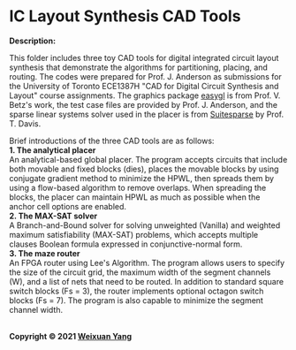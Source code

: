 # IC Layout Synthesis CAD Tools
<b>Description:</b><br>

This folder includes three toy CAD tools for digital integrated circuit layout synthesis that demonstrate the algorithms for partitioning, placing, and routing. The codes were prepared for Prof. J. Anderson as submissions for the University of Toronto ECE1387H "CAD for Digital Circuit Synthesis and Layout" course assignments. The graphics package [easygl](https://www.eecg.utoronto.ca/~vaughn/easygl/easygl.html) is from Prof. V. Betz's work, the test case files are provided by Prof. J. Anderson, and the sparse linear systems solver used in the placer is from [Suitesparse](https://github.com/DrTimothyAldenDavis/SuiteSparse) by Prof. T. Davis. 

Brief introductions of the three CAD tools are as follows:<br>
**1. The analytical placer** <br> An analytical-based global placer. The program accepts circuits that include both movable and fixed blocks (dies), places the movable blocks by using conjugate gradient method to minimize the HPWL, then spreads them by using a flow-based algorithm to remove overlaps. When spreading the blocks, the placer can maintain HPWL as much as possible when the anchor cell options are enabled. <br>
**2. The MAX-SAT solver** <br> A Branch-and-Bound solver for solving unweighted (Vanilla) and weighted maximum satisfiability (MAX-SAT) problems, which accepts multiple clauses Boolean formula expressed in conjunctive-normal form.<br>
**3. The maze router** <br> An FPGA router using Lee's Algorithm. The program allows users to specify the size of the circuit grid, the maximum width of the segment channels (W), and a list of nets that need to be routed. In addition to standard square switch blocks (Fs = 3), the router implements optional octagon switch blocks (Fs = 7). The program is also capable to minimize the segment channel width.

<br><b>Copyright © 2021 [Weixuan Yang](https://www.linkedin.com/in/weixuanyang/)</b>

